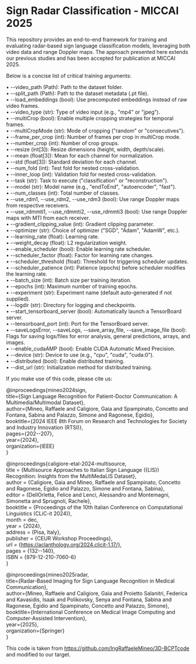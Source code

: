 # Sign Radar Classification - MICCAI 2025

This repository provides an end-to-end framework for training and evaluating radar-based sign language classification models, leveraging both video data and range Doppler maps. The approach presented here extends our previous studies and has been accepted for publication at MICCAI 2025.

Below is a concise list of critical training arguments:

• --video_path (Path): Path to the dataset folder.  
• --split_path (Path): Path to the dataset metadata (.pt file).  
• --load_embeddings (bool): Use precomputed embeddings instead of raw video frames.  
• --video_type (str): Type of video input (e.g., "mp4" or "jpeg").  
• --multiCrop (bool): Enable multiple cropping strategies for temporal frames.  
• --multiCropMode (str): Mode of cropping ("random" or "consecutives").  
• --frame_per_crop (int): Number of frames per crop in multiCrop mode.  
• --number_crop (int): Number of crop groups.  
• --resize (int[3]): Resize dimensions (height, width, depth/scale).  
• --mean (float[3]): Mean for each channel for normalization.  
• --std (float[3]): Standard deviation for each channel.  
• --num_fold (int): Test fold for nested cross-validation.  
• --inner_loop (int): Validation fold for nested cross-validation.  
• --task (str): Task to execute ("classification" or "reconstruction").  
• --model (str): Model name (e.g., "endToEnd", "autoencoder", "fast").  
• --num_classes (int): Total number of classes.  
• --use_rdm1, --use_rdm2, --use_rdm3 (bool): Use range Doppler maps from respective receivers.  
• --use_rdmmti1, --use_rdmmti2, --use_rdmmti3 (bool): Use range Doppler maps with MTI from each receiver.  
• --gradient_clipping_value (int): Gradient clipping parameter.  
• --optimizer (str): Choice of optimizer ("SGD", "Adam", "AdamW", etc.).  
• --learning_rate (float): Learning rate.  
• --weight_decay (float): L2 regularization weight.  
• --enable_scheduler (bool): Enable learning rate scheduler.  
• --scheduler_factor (float): Factor for learning rate changes.  
• --scheduler_threshold (float): Threshold for triggering scheduler updates.  
• --scheduler_patience (int): Patience (epochs) before scheduler modifies the learning rate.  
• --batch_size (int): Batch size per training iteration.  
• --epochs (int): Maximum number of training epochs.  
• --experiment (str): Experiment name (default auto-generated if not supplied).  
• --logdir (str): Directory for logging and checkpoints.  
• --start_tensorboard_server (bool): Automatically launch a TensorBoard server.  
• --tensorboard_port (int): Port for the TensorBoard server.  
• --saveLogsError, --saveLogs, --save_array_file, --save_image_file (bool): Flags for saving logs/files for error analysis, general predictions, arrays, and images.  
• --enable_cudaAMP (bool): Enable CUDA Automatic Mixed Precision.  
• --device (str): Device to use (e.g., "cpu", "cuda", "cuda:0").  
• --distributed (bool): Enable distributed training.  
• --dist_url (str): Initialization method for distributed training.

If you make use of this code, please cite us:

@inproceedings{mineo2024sign,  
  title={Sign Language Recognition for Patient-Doctor Communication: A Multimedia/Multimodal Dataset},  
  author={Mineo, Raffaele and Caligiore, Gaia and Spampinato, Concetto and Fontana, Sabina and Palazzo, Simone and Ragonese, Egidio},  
  booktitle={2024 IEEE 8th Forum on Research and Technologies for Society and Industry Innovation (RTSI)},  
  pages={202--207},  
  year={2024},  
  organization={IEEE}  
}

@inproceedings{caligiore-etal-2024-multisource,  
  title = {Multisource Approaches to Italian Sign Language ({LIS}) Recognition: Insights from the MultiMedaLIS Dataset},  
  author = {Caligiore, Gaia and Mineo, Raffaele and Spampinato, Concetto and Ragonese, Egidio and Palazzo, Simone and Fontana, Sabina},  
  editor = {DellOrletta, Felice and Lenci, Alessandro and Montemagni, Simonetta and Sprugnoli, Rachele},  
  booktitle = {Proceedings of the 10th Italian Conference on Computational Linguistics (CLiC-it 2024)},  
  month = dec,  
  year = {2024},  
  address = {Pisa, Italy},  
  publisher = {CEUR Workshop Proceedings},  
  url = {https://aclanthology.org/2024.clicit-1.17/},  
  pages = {132--140},  
  ISBN = {979-12-210-7060-6}  
}

@inproceedings{mineo2025radar,  
  title={Radar-Based Imaging for Sign Language Recognition in Medical Communication},  
  author={Mineo, Raffaele and Caligiore, Gaia and Proietto Salanitri, Federica and Kavasidis, Isaak and Polikovsky, Senya and Fontana, Sabina and Ragonese, Egidio and Spampinato, Concetto and Palazzo, Simone},  
  booktitle={International Conference on Medical Image Computing and Computer-Assisted Intervention},  
  year={2025},  
  organization={Springer}  
}

This code is taken from https://github.com/IngRaffaeleMineo/3D-BCPTcode and modified to our target.